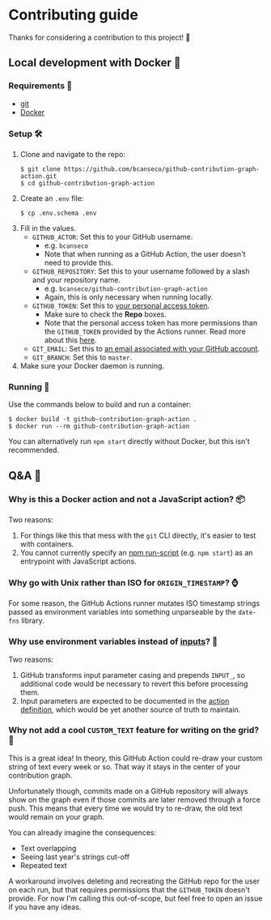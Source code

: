 # Contributing guide

Thanks for considering a contribution to this project! 🙏

## Local development with Docker 🐳

### Requirements 📝

* [git](https://git-scm.com)
* [Docker](https://docs.docker.com/get-docker/)

### Setup 🛠

1. Clone and navigate to the repo:
   ```console
   $ git clone https://github.com/bcanseco/github-contribution-graph-action.git
   $ cd github-contribution-graph-action
   ```
1. Create an `.env` file:
   ```console
   $ cp .env.schema .env
   ```
1. Fill in the values.
   * `GITHUB_ACTOR`: Set this to your GitHub username.
     * e.g. `bcanseco`
     * Note that when running as a GitHub Action, the user doesn't need to provide this.
   * `GITHUB_REPOSITORY`: Set this to your username followed by a slash and your repository name.
     * e.g. `bcanseco/github-contribution-graph-action`
     * Again, this is only necessary when running locally.
   * `GITHUB_TOKEN`: Set this to [your personal access token](https://docs.github.com/en/authentication/keeping-your-account-and-data-secure/creating-a-personal-access-token).
     * Make sure to check the **Repo** boxes.
     * Note that the personal access token has more permissions than the `GITHUB_TOKEN` provided by the Actions runner. Read more about this [here](https://docs.github.com/en/actions/security-guides/automatic-token-authentication#permissions-for-the-github_token).
   * `GIT_EMAIL`: Set this to [an email associated with your GitHub account](https://github.com/settings/emails).
   * `GIT_BRANCH`: Set this to `master`.
1. Make sure your Docker daemon is running.

### Running 👟

Use the commands below to build and run a container:

```console
$ docker build -t github-contribution-graph-action .
$ docker run --rm github-contribution-graph-action
```

You can alternatively run `npm start` directly without Docker, but this isn't recommended.

## Q&A 🤔

### Why is this a Docker action and not a JavaScript action? 📦

Two reasons:

1. For things like this that mess with the `git` CLI directly, it's easier to test with containers.
1. You cannot currently specify an [npm run-script](https://docs.npmjs.com/cli/run-script) (e.g. `npm start`) as an entrypoint with JavaScript actions.

### Why go with Unix rather than ISO for `ORIGIN_TIMESTAMP`? ⌚

For some reason, the GitHub Actions runner mutates ISO timestamp strings passed as environment variables into something unparseable by the `date-fns` library.

### Why use environment variables instead of [inputs][inputs]? 🔌

[inputs]: https://docs.github.com/en/actions/creating-actions/metadata-syntax-for-github-actions#inputs

Two reasons:

1. GitHub transforms input parameter casing and prepends `INPUT_`, so additional code would be necessary to revert this before processing them.
1. Input parameters are expected to be documented in the [action definition](../action.yml), which would be yet another source of truth to maintain.

### Why not add a cool `CUSTOM_TEXT` feature for writing on the grid? 🎨

This is a great idea! In theory, this GitHub Action could re-draw your custom string of text every week or so. That way it stays in the center of your contribution graph.

Unfortunately though, commits made on a GitHub repository will always show on the graph even if those commits are later removed through a force push. This means that every time we would try to re-draw, the old text would remain on your graph.

You can already imagine the consequences:

* Text overlapping
* Seeing last year's strings cut-off
* Repeated text

A workaround involves deleting and recreating the GitHub repo for the user on each run, but that requires permissions that the `GITHUB_TOKEN` doesn't provide. For now I'm calling this out-of-scope, but feel free to open an issue if you have any ideas.
